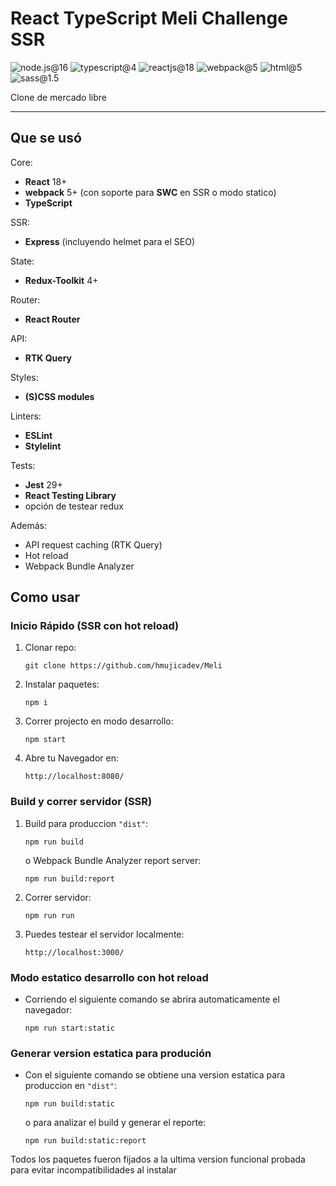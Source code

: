 # React TypeScript Meli Challenge SSR

![node.js@16](https://img.shields.io/badge/node.js-16-339933?style=for-the-badge&logo=nodedotjs) ![typescript@4](https://img.shields.io/badge/typescript-4-3178C6?style=for-the-badge&logo=typescript) ![reactjs@18](https://img.shields.io/badge/Reactjs-18-61DAFB?style=for-the-badge&logo=react) ![webpack@5](https://img.shields.io/badge/webpack-5-8dd6f9?style=for-the-badge&logo=webpack) ![html@5](https://img.shields.io/badge/html-5-E34F26?style=for-the-badge&logo=html5) ![sass@1.5](https://img.shields.io/badge/sass-1.5-CC6699?style=for-the-badge&logo=sass)


Clone de mercado libre

---

## Que se usó

Core:

- **React** 18+
- **webpack** 5+ (con soporte para **SWC** en SSR o modo statico)
- **TypeScript** 

SSR:

- **Express** (incluyendo helmet para el SEO)

State:

- **Redux-Toolkit** 4+

Router:

- **React Router**

API:

- **RTK Query**

Styles:

- **(S)CSS modules**

Linters:

- **ESLint**
- **Stylelint**

Tests:

- **Jest** 29+
- **React Testing Library**
- opción de testear redux

Además:

- API request caching (RTK Query)
- Hot reload
- Webpack Bundle Analyzer

## Como usar

### Inicio Rápido (SSR con hot reload)

1. Clonar repo:

   `git clone https://github.com/hmujicadev/Meli`

2. Instalar paquetes:

   `npm i`

3. Correr projecto en modo desarrollo:

   `npm start`

4. Abre tu Navegador en:

   `http://localhost:8080/`

### Build y correr servidor (SSR)

1. Build para produccion `"dist"`:

    `npm run build`

    o Webpack Bundle Analyzer report server:

    `npm run build:report`

2. Correr servidor:

    `npm run run`

3. Puedes testear el servidor localmente:

    `http://localhost:3000/`

### Modo estatico desarrollo con hot reload

- Corriendo el siguiente comando se abrira automaticamente el navegador:

  `npm run start:static`

### Generar version estatica para produción

- Con el siguiente comando se obtiene una version estatica para produccion en `"dist"`:

  `npm run build:static`

  o para analizar el build y generar el reporte:

  `npm run build:static:report`


Todos los paquetes fueron fijados a la ultima version funcional probada para evitar incompatibilidades al instalar
